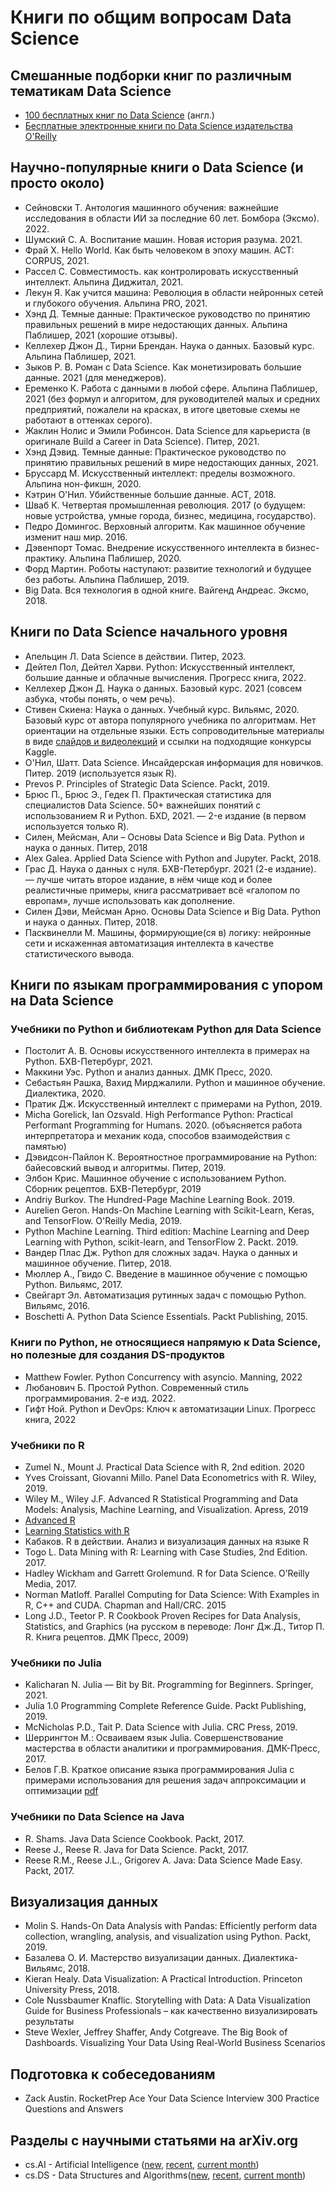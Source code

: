 # Книги по общим вопросам Data Science

## Смешанные подборки книг по различным тематикам Data Science

- [100 бесплатных книг по Data Science](https://www.learndatasci.com/free-data-science-books/) (англ.)
- [Бесплатные электронные книги по Data Science издательства O'Reilly](https://www.oreilly.com/data/free/archive.html)

## Научно-популярные книги о Data Science (и просто около)

- Сейновски Т. Антология машинного обучения: важнейшие исследования в области ИИ за последние 60 лет. Бомбора (Эксмо). 2022.
- Шумский С. А. Воспитание машин. Новая история разума. 2021.
- Фрай Х. Hello World. Как быть человеком в эпоху машин. АСТ: CORPUS, 2021.
- Рассел С. Совместимость. как контролировать искусственный интеллект. Альпина Диджитал, 2021.
- Лекун Я. Как учится машина: Революция в области нейронных сетей и глубокого обучения. Альпина PRO, 2021.
- Хэнд Д. Темные данные: Практическое руководство по принятию правильных решений в мире недостающих данных. Альпина Паблишер, 2021 (хорошие отзывы).
- Келлехер Джон Д., Тирни Брендан. Наука о данных. Базовый курс. Альпина Паблишер, 2021.
- Зыков Р. В. Роман с Data Science. Как монетизировать большие данные. 2021 (для менеджеров).
- Еременко К. Работа с данными в любой сфере. Альпина Паблишер, 2021 (без формул и алгоритом, для руководителей малых и средних предприятий, пожалели на красках, в итоге цветовые схемы не работают в оттенках серого).
- Жаклин Нолис и Эмили Робинсон. Data Science для карьериста (в оригинале Build a Career in Data Science). Питер, 2021.
- Хэнд Дэвид. Темные данные: Практическое руководство по принятию правильных решений в мире недостающих данных, 2021.
- Бруссард М. Искусственный интеллект: пределы возможного. Альпина нон-фикшн, 2020.
- Кэтрин О'Нил. Убийственные большие данные. АСТ, 2018.
- Шваб К. Четвертая промышленная революция. 2017 (о будущем: новые устройства, умные города, бизнес, медицина, государство).
- Педро Домингос. Верховный алгоритм. Как машинное обучение изменит наш мир. 2016.
- Дэвенпорт Томас. Внедрение искусственного интеллекта в бизнес-практику. Альпина Паблишер, 2020.
- Форд Мартин. Роботы наступают: развитие технологий и будущее без работы. Альпина Паблишер, 2019.
- Big Data. Вся технология в одной книге. Вайгенд Андреас. Эксмо, 2018.

## Книги по Data Science начального уровня

- Апельцин Л. Data Science в действии. Питер, 2023.
- Дейтел Пол, Дейтел Харви. Python: Искусственный интеллект, большие данные и облачные вычисления. Прогресс книга, 2022.
- Келлехер Джон Д. Наука о данных. Базовый курс. 2021 (совсем азбука, чтобы понять, о чем речь).
- Стивен Скиена: Наука о данных. Учебный курс. Вильямс, 2020. Базовый курс от автора популярного учебника по алгоритмам. Нет ориентации на отдельные языки. Есть сопроводительные материалы в виде [слайдов и видеолекций](http://www.data-manual.com) и ссылки на подходящие конкурсы Kaggle.
- О'Нил, Шатт. Data Science. Инсайдерская информация для новичков. Питер. 2019 (используется язык R).
- Prevos P. Principles of Strategic Data Science. Packt, 2019.
- Брюс П., Брюс Э., Гедек П. Практическая статистика для специалистов Data Science. 50+ важнейших понятий с использованием R и Python. БХD, 2021. — 2-е издание (в первом используется только R).
- Силен, Мейсман, Али – Основы Data Science и Big Data. Python и наука о данных. Питер, 2018
- Alex Galea. Applied Data Science with Python and Jupyter. Packt, 2018.
- Грас Д. Наука о данных с нуля. БХВ-Петербург. 2021 (2-е издание). — лучше читать второе издание, в нём чище код и более реалистичные примеры, книга рассматривает всё «галопом по европам», лучше использовать как дополнение.
- Силен Дэви, Мейсман Арно. Основы Data Science и Big Data. Python и наука о данных. Питер, 2018.
- Пасквинелли М. Машины, формирующие(ся в) логику: нейронные сети и искаженная автоматизация интеллекта в качестве статистического вывода.

## Книги по языкам программирования с упором на Data Science

### Учебники по Python и библиотекам Python для Data Science

- Постолит А. В. Основы искусственного интеллекта в примерах на Python. БХВ-Петербург, 2021.
- Маккини Уэс. Python и анализ данных. ДМК Пресс, 2020.
- Себастьян Рашка, Вахид Мирджалили. Python и машинное обучение. Диалектика, 2020.
- Пратик Дж. Искусственный интеллект с примерами на Python, 2019.
- Micha Gorelick, Ian Ozsvald. High Performance Python: Practical Performant Programming for Humans. 2020. (объясняется работа интерпретатора и механик кода, способов взаимодействия с памятью)
- Дэвидсон-Пайлон К. Вероятностное программирование на Python: байесовский вывод и алгоритмы. Питер, 2019.
- Элбон Крис. Машинное обучение с использованием Python. Сборник рецептов. БХВ-Петербург, 2019
- Andriy Burkov. The Hundred-Page Machine Learning Book. 2019.
- Aurelien Geron. Hands-On Machine Learning with Scikit-Learn, Keras, and TensorFlow. O'Reilly Media, 2019.
- Python Machine Learning. Third edition: Machine Learning and Deep Learning with Python, scikit-learn, and TensorFlow 2. Packt. 2019.
- Вандер Плас Дж. Python для сложных задач. Наука о данных и машинное обучение. Питер, 2018.
- Мюллер А., Гвидо С. Введение в машинное обучение с помощью Python. Вильямс, 2017.
- Свейгарт Эл. Автоматизация рутинных задач с помощью Python. Вильямс, 2016.
- Boschetti A. Python Data Science Essentials. Packt Publishing, 2015.

### Книги по Python, не относящиеся напрямую к Data Science, но полезные для создания DS-продуктов

- Matthew Fowler. Python Concurrency with asyncio. Manning, 2022
- Любанович Б. Простой Python. Современный стиль программирования. 2-е изд. 2022.
- Гифт Ной. Python и DevOps: Ключ к автоматизации Linux. Прогресс книга, 2022

### Учебники по R

- Zumel N., Mount J. Practical Data Science with R, 2nd edition. 2020
- Yves Croissant, Giovanni Millo. Panel Data Econometrics with R. Wiley, 2019.
- Wiley M., Wiley J.F. Advanced R Statistical Programming and Data Models: Analysis, Machine Learning, and Visualization. Apress, 2019
- [Advanced R](http://adv-r.had.co.nz/)
- [Learning Statistics with R](https://web.archive.org/web/20170319021353/http://health.adelaide.edu.au:80/psychology/ccs/teaching/lsr/)
- Кабаков. R в действии. Анализ и визуализация данных на языке R
- Togo L. Data Mining with R: Learning with Case Studies, 2nd Edition. 2017.
- Hadley Wickham and Garrett Grolemund. R for Data Science. O’Reilly Media, 2017.
- Norman Matloff. Parallel Computing for Data Science: With Examples in R, C++ and CUDA. Chapman and Hall/CRC. 2015
- Long J.D., Teetor P. R Cookbook Proven Recipes for Data Analysis, Statistics, and Graphics (на русском в переводе: Лонг Дж.Д., Титор П. R. Книга рецептов. ДМК Пресс, 2009)

### Учебники по Julia

- Kalicharan N. Julia — Bit by Bit. Programming for Beginners. Springer, 2021.
- Julia 1.0 Programming Complete Reference Guide. Packt Publishing, 2019.
- McNicholas P.D., Tait P. Data Science with Julia. CRC Press, 2019.
- Шеррингтон М.: Осваиваем язык Julia. Совершенствование мастерства в области аналитики и программирования. ДМК-Пресс, 2017.
- Белов Г.В. Краткое описание языка программирования Julia с примерами использования для решения задач аппроксимации и оптимизации [pdf](http://ihed.ras.ru/~thermo/Julia/Brief%20description%20of%20Julia%20language.pdf)

### Учебники по Data Science на Java

- R. Shams. Java Data Science Cookbook. Packt, 2017.
- Reese J., Reese R. Java for Data Science. Packt, 2017.
- Reese R.M., Reese J.L., Grigorev A. Java: Data Science Made Easy. Packt, 2017.

## Визуализация данных

- Molin S. Hands-On Data Analysis with Pandas: Efficiently perform data collection, wrangling, analysis, and visualization using Python. Packt, 2019.
- Базалева О. И. Мастерство визуализации данных. Диалектика-Вильямс, 2018.
- Kieran Healy. Data Visualization: A Practical Introduction. Princeton University Press, 2018.
- Cole Nussbaumer Knaflic. Storytelling with Data: A Data Visualization Guide for Business Professionals – как качественно визуализировать результаты
- Steve Wexler, Jeffrey Shaffer, Andy Cotgreave. The Big Book of Dashboards. Visualizing Your Data Using Real-World Business Scenarios

## Подготовка к собеседованиям

- Zack Austin. RocketPrep Ace Your Data Science Interview 300 Practice Questions and Answers

## Разделы с научными статьями на arXiv.org

- cs.AI - Artificial Intelligence ([new](https://arxiv.org/list/cs.AI/new), [recent](https://arxiv.org/list/cs.AI/recent), [current month](https://arxiv.org/list/cs.AI/current))
- cs.DS - Data Structures and Algorithms([new](https://arxiv.org/list/cs.DS/new), [recent](https://arxiv.org/list/cs.DS/recent), [current month](https://arxiv.org/list/cs.DS/current))

